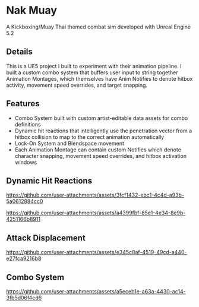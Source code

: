 # Nak Muay
A Kickboxing/Muay Thai themed combat sim developed with Unreal Engine 5.2

## Details
This is a UE5 project I built to experiment with their animation pipeline. I built a custom combo system that buffers user input to string together Animation Montages, which themselves have Anim Notifies to denote hitbox activity, movement speed overrides, and target snapping.

## Features
- Combo System built with custom artist-editable data assets for combo definitions
- Dynamic hit reactions that intelligently use the penetration vector from a hitbox collision to map to the correct animation automatically
- Lock-On System and Blendspace movement
- Each Animation Montage can contain custom Notifies which denote character snapping, movement speed overrides, and hitbox activation windows

## Dynamic Hit Reactions
https://github.com/user-attachments/assets/3fcf1432-ebc1-4c4d-a93b-5a0612884cc0

https://github.com/user-attachments/assets/a4399fbf-85e1-4e34-8e9b-4251166b8911

## Attack Displacement
https://github.com/user-attachments/assets/e345c8af-4519-49cd-a440-e27fca9216b8

## Combo System
https://github.com/user-attachments/assets/a5eceb1e-a63a-4430-ac14-3fb5d06f4cd6
